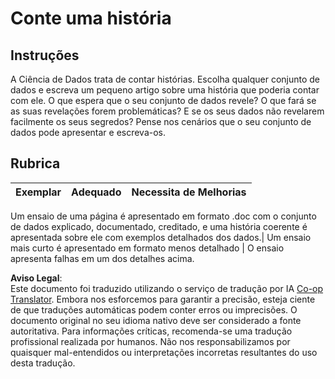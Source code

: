 <!--
CO_OP_TRANSLATOR_METADATA:
{
  "original_hash": "8980d7efd101c82d6d6ffc3458214120",
  "translation_date": "2025-08-24T22:27:53+00:00",
  "source_file": "4-Data-Science-Lifecycle/16-communication/assignment.md",
  "language_code": "pt"
}
-->
# Conte uma história

## Instruções

A Ciência de Dados trata de contar histórias. Escolha qualquer conjunto de dados e escreva um pequeno artigo sobre uma história que poderia contar com ele. O que espera que o seu conjunto de dados revele? O que fará se as suas revelações forem problemáticas? E se os seus dados não revelarem facilmente os seus segredos? Pense nos cenários que o seu conjunto de dados pode apresentar e escreva-os.

## Rubrica

Exemplar | Adequado | Necessita de Melhorias
--- | --- | -- |

Um ensaio de uma página é apresentado em formato .doc com o conjunto de dados explicado, documentado, creditado, e uma história coerente é apresentada sobre ele com exemplos detalhados dos dados.| Um ensaio mais curto é apresentado em formato menos detalhado | O ensaio apresenta falhas em um dos detalhes acima.

**Aviso Legal**:  
Este documento foi traduzido utilizando o serviço de tradução por IA [Co-op Translator](https://github.com/Azure/co-op-translator). Embora nos esforcemos para garantir a precisão, esteja ciente de que traduções automáticas podem conter erros ou imprecisões. O documento original no seu idioma nativo deve ser considerado a fonte autoritativa. Para informações críticas, recomenda-se uma tradução profissional realizada por humanos. Não nos responsabilizamos por quaisquer mal-entendidos ou interpretações incorretas resultantes do uso desta tradução.